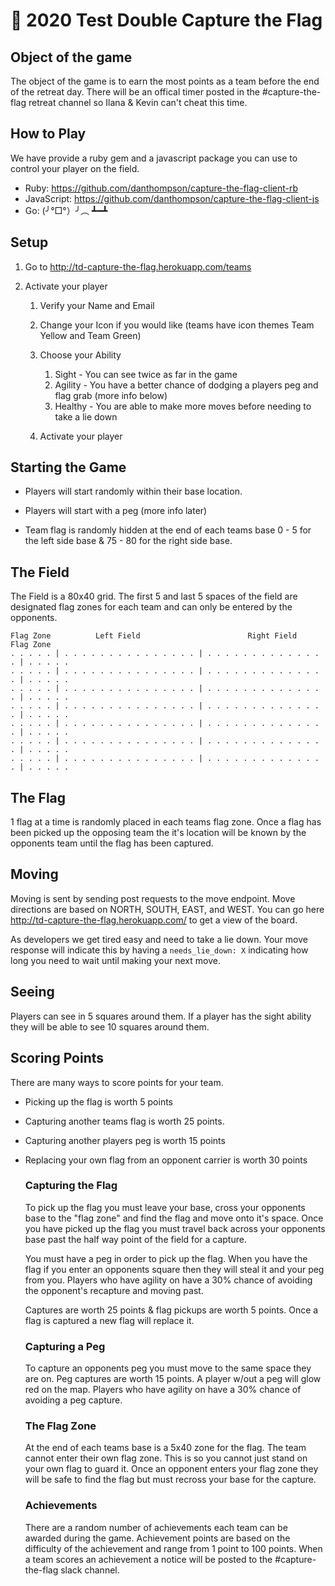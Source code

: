 # 💚 2020 Test Double Capture the Flag



## Object of the game

The object of the game is to earn the most points as a team before the end of the retreat day. There will be an offical timer posted in the #capture-the-flag retreat channel so Ilana & Kevin can't cheat this time. 



## How to Play

We have provide a ruby gem and a javascript package you can use to control your player on the field.  

* Ruby: https://github.com/danthompson/capture-the-flag-client-rb
* JavaScript: https://github.com/danthompson/capture-the-flag-client-js
* Go:  (╯°□°）╯︵ ┻━┻ 



## Setup

1. Go to http://td-capture-the-flag.herokuapp.com/teams

2. Activate your player

   1. Verify your Name and Email

   2. Change your Icon if you would like (teams have icon themes Team Yellow and Team Green)

   3. Choose your Ability 

      1. Sight - You can see twice as far in the game 
      2. Agility - You have a better chance of dodging a players peg and flag grab (more info below)
      3. Healthy - You are able to make more moves before needing to take a lie down

   4. Activate your player  

      

## Starting the Game

* Players will start randomly within their base location. 

* Players will start with a peg (more info later)

* Team flag is randomly hidden at the end of each teams base 0 - 5 for the left side base & 75 - 80 for the right side base.

  


## The Field

The Field is a 80x40 grid. The first 5 and last 5 spaces of the field are designated flag zones for each team and can only be entered by the opponents. 

```
Flag Zone          Left Field                        Right Field         Flag Zone
. . . . . | . . . . . . . . . . . . . . . | . . . . . . . . . . . . . . | . . . . . 
. . . . . | . . . . . . . . . . . . . . . | . . . . . . . . . . . . . . | . . . . . 
. . . . . | . . . . . . . . . . . . . . . | . . . . . . . . . . . . . . | . . . . . 
. . . . . | . . . . . . . . . . . . . . . | . . . . . . . . . . . . . . | . . . . . 
. . . . . | . . . . . . . . . . . . . . . | . . . . . . . . . . . . . . | . . . . .
. . . . . | . . . . . . . . . . . . . . . | . . . . . . . . . . . . . . | . . . . .
. . . . . | . . . . . . . . . . . . . . . | . . . . . . . . . . . . . . | . . . . .
```



## The Flag

1 flag at a time is randomly placed in each teams flag zone.  Once a flag has been picked up the opposing team the it's location will be known by the opponents team until the flag has been captured.



## Moving

Moving is sent by sending post requests to the move endpoint. Move directions are based on NORTH, SOUTH, EAST, and WEST. You can go here http://td-capture-the-flag.herokuapp.com/ to get a view of the board. 

As developers we get tired easy and need to take a lie down.  Your move response will indicate this by having a `needs_lie_down: X` indicating how long you need to wait until making your next move. 



## Seeing

Players can see in 5 squares around them.  If a player has the sight ability they will be able to see 10 squares around them. 



## Scoring Points

There are many ways to score points for your team. 

* Picking up the flag is worth 5 points

* Capturing another teams flag is worth 25 points. 

* Capturing another players peg is worth 15 points 

* Replacing your own flag from an opponent carrier is worth 30 points

  

  

  ### Capturing the Flag

  To pick up the flag you must leave your base, cross your opponents base to the "flag zone" and find the flag and move onto it's space. Once you have picked up the flag you must travel back across your opponents base past the half way point of the field for a capture.  

  

  You must have a peg in order to pick up the flag. When you have the flag if you enter an opponents square then they will steal it and your peg from you. Players who have agility on have a 30% chance of avoiding the opponent's recapture and moving past. 

  

  Captures are worth 25 points & flag pickups are worth 5 points.  Once a flag is captured a new flag will replace it.

  

  

  ### Capturing a Peg

  To capture an opponents peg you must move to the same space they are on. Peg captures are worth 15 points. A player w/out a peg will glow red on the map. Players who have agility on have a 30% chance of avoiding a peg capture. 

  

  

  ### The Flag Zone

  At the end of each teams base is a 5x40 zone for the flag.  The team cannot enter their own flag zone. This is so you cannot just stand on your own flag to guard it. Once an opponent enters your flag zone they will be safe to find the flag but must recross your base for the capture. 

  

  

  ### Achievements

  There are a random number of achievements each team can be awarded during the game.  Achievement points are based on the difficulty of the achievement and range from 1 point to 100 points. When a team scores an achievement a notice will be posted to the #capture-the-flag slack channel. 